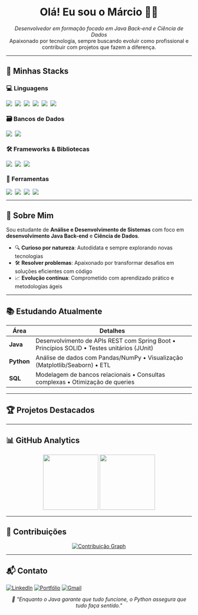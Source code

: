 <h1 align="center">Olá! Eu sou o Márcio 👨‍💻</h1>

<p align="center">
  <i>Desenvolvedor em formação focado em Java Back-end e Ciência de Dados</i><br>
  Apaixonado por tecnologia, sempre buscando evoluir como profissional e contribuir com projetos que fazem a diferença.
</p>

---

## 🚀 Minhas Stacks

### 💻 Linguagens
<div align="left" style="display: flex; flex-wrap: wrap; gap: 8px; margin-bottom: 15px;">
  <img src="https://img.shields.io/badge/Java-FF9900?style=for-the-badge&logo=openjdk&logoColor=black" />
  <img src="https://img.shields.io/badge/Python-3776AB?style=for-the-badge&logo=python&logoColor=FFE873" />
  <img src="https://img.shields.io/badge/JavaScript-FFD600?style=for-the-badge&logo=javascript&logoColor=000" />
  <img src="https://img.shields.io/badge/HTML5-FF6D3B?style=for-the-badge&logo=html5&logoColor=white" />
  <img src="https://img.shields.io/badge/CSS3-2F8FFF?style=for-the-badge&logo=css3&logoColor=white" />
  <img src="https://img.shields.io/badge/SQL-4169E1?style=for-the-badge&logo=amazon-dynamodb&logoColor=FF9900" />
</div>

### 🗃️ Bancos de Dados
<div align="left" style="display: flex; flex-wrap: wrap; gap: 8px; margin-bottom: 15px;">
  
  <img src="https://img.shields.io/badge/MySQL-00758F?style=for-the-badge&logo=mysql&logoColor=white" />
  <img src="https://img.shields.io/badge/PostgreSQL-336791?style=for-the-badge&logo=postgresql&logoColor=#00FF88" />
</div>

### 🛠️ Frameworks & Bibliotecas
<div align="left" style="display: flex; flex-wrap: wrap; gap: 8px; margin-bottom: 15px;">
  <img src="https://img.shields.io/badge/Spring_Boot-6DB33F?style=for-the-badge&logo=springboot&logoColor=white" />
  <img src="https://img.shields.io/badge/Pandas-150458?style=for-the-badge&logo=pandas&logoColor=45BA76" />
  <img src="https://img.shields.io/badge/NumPy-013243?style=for-the-badge&logo=numpy&logoColor=8CFFE6" />
</div>

### 🔧 Ferramentas
<div align="left" style="display: flex; flex-wrap: wrap; gap: 8px;">
  <img src="https://img.shields.io/badge/Git-FF422D?style=for-the-badge&logo=git&logoColor=white" />
  <img src="https://img.shields.io/badge/IntelliJ_IDEA-000?style=for-the-badge&logo=intellij-idea&logoColor=FF0078" />
  <img src="https://img.shields.io/badge/Notion-FFFAF0?style=for-the-badge&logo=notion&logoColor=black" />
  <img src="https://img.shields.io/badge/VS_Code-007ACC?style=for-the-badge&logo=visualstudiocode&logoColor=white" />
</div>

---

## 🎯 Sobre Mim

Sou estudante de **Análise e Desenvolvimento de Sistemas** com foco em **desenvolvimento Java Back-end** e **Ciência de Dados**. 

- 🔍 **Curioso por natureza**: Autodidata e sempre explorando novas tecnologias
- 🛠️ **Resolver problemas**: Apaixonado por transformar desafios em soluções eficientes com código
- 📈 **Evolução contínua**: Comprometido com aprendizado prático e metodologias ágeis

---

## 📚 Estudando Atualmente

| Área          | Detalhes                                                                                  |
|---------------|------------------------------------------------------------------------------------------|
| **Java**      | Desenvolvimento de APIs REST com Spring Boot • Princípios SOLID • Testes unitários (JUnit) |
| **Python**    | Análise de dados com Pandas/NumPy • Visualização (Matplotlib/Seaborn) • ETL              |
| **SQL**       | Modelagem de bancos relacionais • Consultas complexas • Otimização de queries            |

---

## 🏆 Projetos Destacados



---

## 📊 GitHub Analytics

<p align="center">
  <img height="150em" src="https://github-readme-stats.vercel.app/api?username=marcioluca&show_icons=true&theme=dark&hide_border=true" />
  <img height="150em" src="https://github-readme-stats.vercel.app/api/top-langs/?username=marcioluca&layout=compact&theme=dark&hide_border=true" />
</p>

---

## 🌟 Contribuições

<p align="center">
  <a href="https://github.com/marcioluca">
    <img src="https://github-readme-activity-graph.vercel.app/graph?username=marcioluca&theme=github-dark&hide_border=true" alt="Contribuição Graph" />
  </a>
</p>

---

## 📬 Contato

[![LinkedIn](https://img.shields.io/badge/-LinkedIn-0077B5?style=for-the-badge&logo=linkedin&logoColor=white)](https://www.linkedin.com/in/marcio-lucas-dev/)
[![Portfólio](https://img.shields.io/badge/-Portf%C3%B3lio-4285F4?style=for-the-badge&logo=googlechrome&logoColor=white)](https://marcioluca.github.io/portifolio-alura/)
[![Gmail](https://img.shields.io/badge/-Email-EA4335?style=for-the-badge&logo=gmail&logoColor=white)](mailto:seuemail@provedor.com)

<p align="center">
  <i>🚀 "Enquanto o Java garante que tudo funcione, o Python assegura que tudo faça sentido."</i>
</p>
